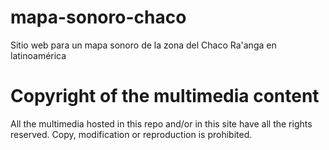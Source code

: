 # mapa-sonoro-chaco
Sitio web para un mapa sonoro de la zona del Chaco Ra'anga en latinoamérica 

# Copyright of the multimedia content
All the multimedia hosted in this repo and/or in this site have all the rights reserved. Copy, modification or reproduction is prohibited.

